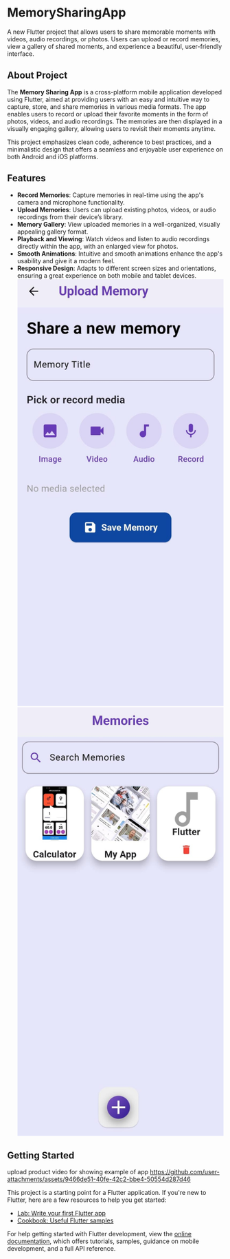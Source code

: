 # MemorySharingApp

A new Flutter project that allows users to share memorable moments with videos, audio recordings, or photos. Users can upload or record memories, view a gallery of shared moments, and experience a beautiful, user-friendly interface.

## About Project

The **Memory Sharing App** is a cross-platform mobile application developed using Flutter, aimed at providing users with an easy and intuitive way to capture, store, and share memories in various media formats. The app enables users to record or upload their favorite moments in the form of photos, videos, and audio recordings. The memories are then displayed in a visually engaging gallery, allowing users to revisit their moments anytime. 

This project emphasizes clean code, adherence to best practices, and a minimalistic design that offers a seamless and enjoyable user experience on both Android and iOS platforms.

## Features

- **Record Memories**: Capture memories in real-time using the app's camera and microphone functionality.
- **Upload Memories**: Users can upload existing photos, videos, or audio recordings from their device’s library.
- **Memory Gallery**: View uploaded memories in a well-organized, visually appealing gallery format.
- **Playback and Viewing**: Watch videos and listen to audio recordings directly within the app, with an enlarged view for photos.
- **Smooth Animations**: Intuitive and smooth animations enhance the app's usability and give it a modern feel.
- **Responsive Design**: Adapts to different screen sizes and orientations, ensuring a great experience on both mobile and tablet devices.
![image alt](https://github.com/vishn-Mk/memorysharingapp/blob/main/upload_memoery.jpg?raw=true)
![image alt](https://github.com/vishn-Mk/memorysharingapp/blob/main/memory_list.jpg?raw=true)
## Getting Started 
upload product video for showing example of app
https://github.com/user-attachments/assets/9466de51-40fe-42c2-bbe4-50554d287d46


This project is a starting point for a Flutter application. If you're new to Flutter, here are a few resources to help you get started:

- [Lab: Write your first Flutter app](https://docs.flutter.dev/get-started/codelab)
- [Cookbook: Useful Flutter samples](https://docs.flutter.dev/cookbook)

For help getting started with Flutter development, view the
[online documentation](https://docs.flutter.dev/), which offers tutorials,
samples, guidance on mobile development, and a full API reference.
